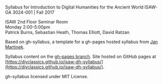 Syllabus for 
Introduction to Digital Humanities for the Ancient World
ISAW-GA 3024-001 | Fall 2017

ISAW 2nd Floor Seminar Room  
Monday 2:00-5:00pm  
Patrick Burns, Sebastian Heath, Thomas Elliott, David Ratzan  

Based on gh-syllabus, a template for a gh-pages hosted syllabus from [Jan Martinek](https://github.com/jan-martinek/gh-syllabus/tree/gh-pages).

Syllabus content on the [gh-pages branch](https://github.com/diyclassics/isaw-dh-syllabus/tree/gh-pages). Site hosted on GitHub pages at [https://diyclassics.github.io/isaw-dh-syllabus/](https://diyclassics.github.io/isaw-dh-syllabus/).

gh-syllabus licensed under MIT License.
